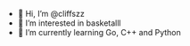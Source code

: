 - 👋 Hi, I’m @cliffszz
- 👀 I’m interested in basketalll
- 🌱 I’m currently learning Go, C++ and Python

<!---
cliffszz/cliffszz is a ✨ special ✨ repository because its `README.md` (this file) appears on your GitHub profile.
You can click the Preview link to take a look at your changes.
--->
